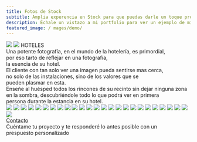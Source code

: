 ```yaml
---
title: Fotos de Stock 
subtitle: Amplia experencia en Stock para que puedas darle un toque profesional a tu negocio
description: Échale un vistazo a mi portfolio para ver un ejemplo de mis fotografias.
featured_image: / mages/demo/
---
```


<div class="gallery" data-columns="1">
	<img src="/images/hoteles/217N1A0910.jpg">
    <img src="/images/hoteles/177N1A5594.jpg">
	<page class="centered">HOTELES</page>
</div>
<div class="container-texto-hoteles">
	<div class="texto-hoteles">Una potente fotografía, en el mundo de la hotelería, es primordial,<br>por eso tarto de reflejar en una fotografía,<br>la esencia de su hotel.
	</div>
	<div class="separadores"></div>
	<div class="texto-hoteles">
	El cliente con tan solo ver una imagen pueda 
	sentirse mas cerca,<br>no solo de las instalaciones, 
	sino de los valores que se <br>pueden plasmar en esta.
	</div>
	<div class="separadores"></div>
	<div class="texto-hoteles">
	Enseñe al huésped todos los rincones de su recinto 
	sin dejar ninguna zona<br>en la sombra, descubriéndole todo lo que podrá ver en primera<br>persona durante la estancia en su hotel.
	</div>
</div>

<div class="gallery" data-columns="3">	
	<img src="/images/hoteles/17N1A2506.jpg">
	<img src="/images/hoteles/27N1A1454.jpg">
	<img src="/images/hoteles/37N1A3818.jpg">
	<img src="/images/hoteles/47N1A1724.jpg">
	<img src="/images/hoteles/57N1A3634.jpg">
	<img src="/images/hoteles/67N1A7143.jpg">
	<img src="/images/hoteles/77N1A0984.jpg">
	<img src="/images/hoteles/87N1A5294.jpg">
	<img src="/images/hoteles/97N1A1147.jpg">
	<img src="/images/hoteles/107N1A3049.jpg">
	<img src="/images/hoteles/117N1A2979.jpg">
	<img src="/images/hoteles/7N1A2307.jpg">
	<img src="/images/hoteles/127N1A5212.jpg">
	<img src="/images/hoteles/137N1A2735.jpg">
	<img src="/images/hoteles/147N1A3476.jpg">
	<img src="/images/hoteles/7N1A4485.jpg">	
	<img src="/images/hoteles/167N1A1736.jpg">
	<img src="/images/hoteles/177N1A5594.jpg">
	<img src="/images/hoteles/187N1A0995.jpg">
	<img src="/images/hoteles/7N1A7285.jpg">
	<img src="/images/hoteles/197N1A1336.jpg">
	<img src="/images/hoteles/207N1A2106.jpg">
	<img src="/images/hoteles/217N1A0910.jpg">
	<img src="/images/hoteles/247N1A1776.jpg">
	<img src="/images/hoteles/237N1A3264.jpg">
	<img src="/images/hoteles/227N1A2197.jpg">						
</div>

<div class="button-container">
    <div class="center-button">
        <a href="contact" class="button-pill">Contacto</a>
    </div>
</div>
<div class="contact-quote"> 
Cuéntame tu proyecto y te responderé lo antes posible con un<br>prespuesto personalizado
</div>